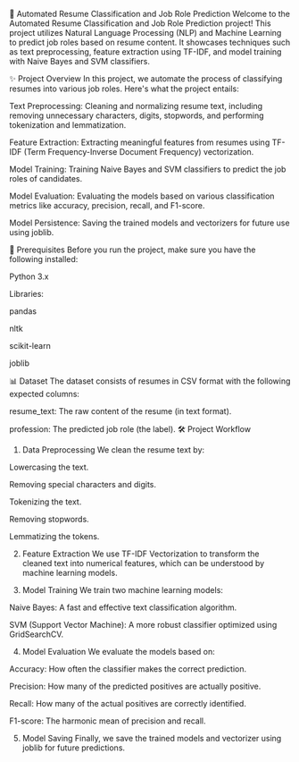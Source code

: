 🚀 Automated Resume Classification and Job Role Prediction
Welcome to the Automated Resume Classification and Job Role Prediction project! This project utilizes Natural Language Processing (NLP) and Machine Learning to predict job roles based on resume content. It showcases techniques such as text preprocessing, feature extraction using TF-IDF, and model training with Naive Bayes and SVM classifiers.

✨ Project Overview
In this project, we automate the process of classifying resumes into various job roles. Here's what the project entails:

Text Preprocessing: Cleaning and normalizing resume text, including removing unnecessary characters, digits, stopwords, and performing tokenization and lemmatization.

Feature Extraction: Extracting meaningful features from resumes using TF-IDF (Term Frequency-Inverse Document Frequency) vectorization.

Model Training: Training Naive Bayes and SVM classifiers to predict the job roles of candidates.

Model Evaluation: Evaluating the models based on various classification metrics like accuracy, precision, recall, and F1-score.

Model Persistence: Saving the trained models and vectorizers for future use using joblib.

🔧 Prerequisites
Before you run the project, make sure you have the following installed:

Python 3.x

Libraries:

pandas

nltk

scikit-learn

joblib

📊 Dataset
The dataset consists of resumes in CSV format with the following expected columns:

resume_text: The raw content of the resume (in text format).

profession: The predicted job role (the label).
🛠 Project Workflow
1. Data Preprocessing
We clean the resume text by:

Lowercasing the text.

Removing special characters and digits.

Tokenizing the text.

Removing stopwords.

Lemmatizing the tokens.

2. Feature Extraction
We use TF-IDF Vectorization to transform the cleaned text into numerical features, which can be understood by machine learning models.

3. Model Training
We train two machine learning models:

Naive Bayes: A fast and effective text classification algorithm.

SVM (Support Vector Machine): A more robust classifier optimized using GridSearchCV.

4. Model Evaluation
We evaluate the models based on:

Accuracy: How often the classifier makes the correct prediction.

Precision: How many of the predicted positives are actually positive.

Recall: How many of the actual positives are correctly identified.

F1-score: The harmonic mean of precision and recall.

5. Model Saving
Finally, we save the trained models and vectorizer using joblib for future predictions.

